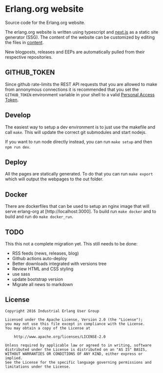 # Erlang.org website

Source code for the Erlang.org website.

The erlang.org website is written using typescript and
[next.js](http://www.nextjs.org) as a static site generator (SSG). The content of the website can be customized by editing the files in
[content](/content).

New blogposts, releases and EEPs are automatically pulled from their respective repositories.

## GITHUB_TOKEN

Since github rate-limits the REST API requests that you are allowed
to make from annonymous connections it is recommended that you set the
`GITHUB_TOKEN` environment variable in your shell to a valid [Personal Access Token](https://docs.github.com/en/free-pro-team@latest/github/authenticating-to-github/creating-a-personal-access-token).

## Develop

The easiest way to setup a dev environment is to just use the makefile
and call `make`. This will update the correct git submodules and start
nodejs.

If you want to run node directly instead, you can run `make setup` and
then `npm run dev`.

## Deploy

All the pages are statically generated. To do that you can run `make export`
which will output the webpages to the out folder.

## Docker

There are dockerfiles that can be used to setup an nginx image that will
serve erlang-org at [http://localhost:3000]. To build run `make docker` and
to build and run do `make docker_run`.

## TODO

This this not a complete migration yet. This still needs to be done:
* RSS feeds (news, releases, blog)
* Github actions auto-deploy
* Better downloads integrated with versions tree
* Review HTML and CSS styling
 * use sass
 * update bootstrap version
* Migrate all news to markdown

## License

```
Copyright 2016 Industrial Erlang User Group

Licensed under the Apache License, Version 2.0 (the "License");
you may not use this file except in compliance with the License.
You may obtain a copy of the License at

    http://www.apache.org/licenses/LICENSE-2.0

Unless required by applicable law or agreed to in writing, software
distributed under the License is distributed on an "AS IS" BASIS,
WITHOUT WARRANTIES OR CONDITIONS OF ANY KIND, either express or implied.
See the License for the specific language governing permissions and
limitations under the License.
```
